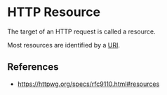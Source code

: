 # HTTP Resource

The target of an HTTP request is called a resource.

Most resources are identified by a [URI](uri/uri).

## References

- https://httpwg.org/specs/rfc9110.html#resources
